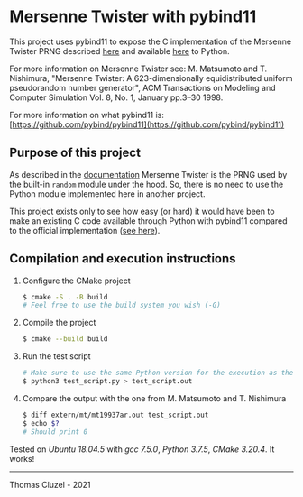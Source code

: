 # Mersenne Twister with pybind11

This project uses pybind11 to expose the C implementation of the Mersenne Twister PRNG described [here](http://www.math.sci.hiroshima-u.ac.jp/m-mat/MT/MT2002/emt19937ar.html) and available [here](http://www.math.sci.hiroshima-u.ac.jp/m-mat/MT/MT2002/CODES/mt19937ar.sep.tgz) to Python.

For more information on Mersenne Twister see: M. Matsumoto and T. Nishimura, "Mersenne Twister: A 623-dimensionally equidistributed uniform pseudorandom number generator", ACM Transactions on Modeling and Computer Simulation Vol. 8, No. 1, January pp.3–30 1998.

For more information on what pybind11 is: [https://github.com/pybind/pybind11](https://github.com/pybind/pybind11)

## Purpose of this project

As described in the [documentation](https://docs.python.org/3.9/library/random.html) Mersenne Twister is the PRNG used by the built-in `random` module under the hood. So, there is no need to use the Python module implemented here in another project.

This project exists only to see how easy (or hard) it would have been to make an existing C code available through Python with pybind11 compared to the official implementation ([see here](https://github.com/python/cpython/blob/main/Lib/random.py)).


## Compilation and execution instructions

1. Configure the CMake project
    ```sh
    $ cmake -S . -B build
    # Feel free to use the build system you wish (-G)
    ```
1. Compile the project
    ```sh
    $ cmake --build build
    ```
1. Run the test script
    ```sh
    # Make sure to use the same Python version for the execution as the one used to build the module
    $ python3 test_script.py > test_script.out
    ```
1. Compare the output with the one from M. Matsumoto and T. Nishimura
    ```sh
    $ diff extern/mt/mt19937ar.out test_script.out
    $ echo $?
    # Should print 0
    ```

Tested on _Ubuntu 18.04.5_ with _gcc 7.5.0_, _Python 3.7.5_, _CMake 3.20.4_. It works!

--------------------------------------------------------------------------------

Thomas Cluzel - 2021

